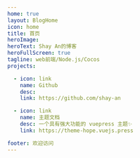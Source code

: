 ```yaml
---
home: true
layout: BlogHome
icon: home
title: 首页
heroImage: 
heroText: Shay An的博客
heroFullScreen: true
tagline: web前端/Node.js/Cocos
projects:

  - icon: link
    name: Github
    desc: 
    link: https://github.com/shay-an

  - icon: link
    name: 主题文档
    desc: 一个具有强大功能的 vuepress 主题✨
    link: https://theme-hope.vuejs.press

footer: 欢迎访问
---
```

